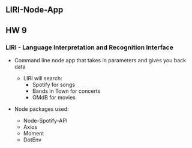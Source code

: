 ## LIRI-Node-App
## HW 9

### LIRI - Language Interpretation and Recognition Interface
* Command line node app that takes in parameters and gives you back data
    * LIRI will search:
        * Spotify for songs
        * Bands in Town for concerts
        * OMdB for movies

* Node packages used:
    * Node-Spotify-API
    * Axios
    * Moment
    * DotEnv
